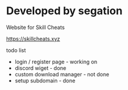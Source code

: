 # Developed by segation

Website for Skill Cheats

https://skillcheats.xyz

todo list
- login / register page - working on
- discord wiget - done
- custom download manager - not done
- setup subdomain - done
